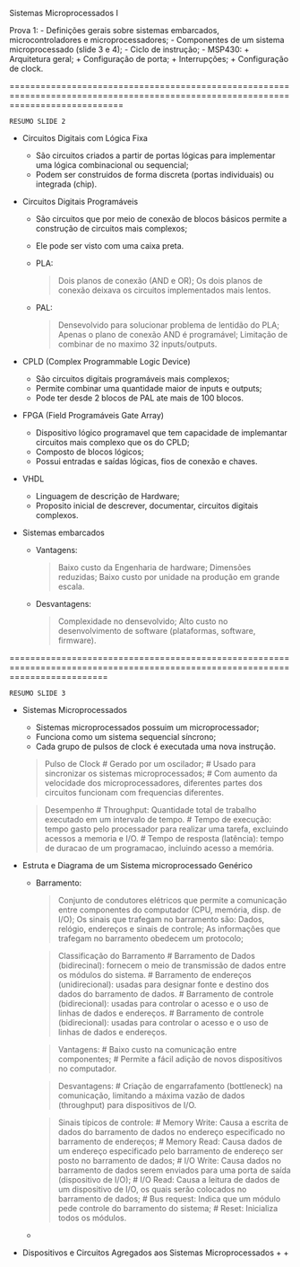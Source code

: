 Sistemas Microprocessados I

Prova 1:
    - Definições gerais sobre sistemas embarcados, microcontroladores e microprocessadores;
    - Componentes de um sistema microprocessado (slide 3 e 4);
    - Ciclo de instrução;
    - MSP430:
        + Arquitetura geral;
        + Configuração de porta;
        + Interrupções;
        + Configuração de clock.

==================================================================================================================================

    RESUMO SLIDE 2

- Circuitos Digitais com Lógica Fixa
    + São circuitos criados a partir de portas lógicas para implementar uma lógica combinacional ou sequencial;
    + Podem ser construidos de forma discreta (portas individuais) ou integrada (chip).

- Circuitos Digitais Programáveis
    + São circuitos que por meio de conexão de blocos básicos permite a construção de circuitos mais complexos;
    + Ele pode ser visto com uma caixa preta.

    + PLA:
        > Dois planos de conexão (AND e OR);
        > Os dois planos de conexão deixava os circuitos implementados mais lentos.
    
    + PAL:
        > Densevolvido para solucionar problema de lentidão do PLA;
        > Apenas o plano  de conexão AND é programável;
        > Limitação de combinar de no maximo 32 inputs/outputs.

- CPLD (Complex Programmable Logic Device)
    + São circuitos digitais programáveis mais complexos;
    + Permite combinar uma quantidade maior de inputs e outputs;
    + Pode ter desde 2 blocos de PAL ate mais de 100 blocos.

- FPGA (Field Programáveis Gate Array)
    + Dispositivo lógico programavel que tem capacidade de implemantar circuitos mais complexo que os do CPLD;
    + Composto de blocos lógicos;
    + Possui entradas e saídas lógicas, fios de conexão e chaves.

- VHDL
    + Linguagem de descrição de Hardware;
    + Proposito inicial de descrever, documentar, circuitos digitais complexos.

- Sistemas embarcados
    + Vantagens:
        > Baixo custo da Engenharia de hardware;
        > Dimensões reduzidas;
        > Baixo custo por unidade na produção em grande escala.

    + Desvantagens:
        > Complexidade no densevolvido;
        > Alto custo no desenvolvimento de software (plataformas, software, firmware).

===============================================================================================================================

    RESUMO SLIDE 3

- Sistemas Microprocessados
    + Sistemas microprocessados possuim um microprocessador;
    + Funciona como um sistema sequencial síncrono;
    + Cada grupo de pulsos de clock é executada uma nova instrução.

    > Pulso de Clock
        # Gerado por um oscilador;
        # Usado para sincronizar os sistemas microprocessados;
        # Com aumento da velocidade dos microprocessadores, diferentes partes dos circuitos funcionam com frequencias diferentes.

    > Desempenho
        # Throughput: Quantidade total de trabalho executado em um intervalo de tempo.
        # Tempo de execução: tempo gasto pelo processador para realizar uma tarefa, excluindo acessos a memoria e I/O.
        # Tempo de resposta (latência): tempo de duracao de um programacao, incluindo acesso a memória.

- Estruta e Diagrama de um Sistema microprocessado Genérico
    + Barramento:
        > Conjunto de condutores elétricos que permite a comunicação entre componentes do computador (CPU, memória, disp. de I/O);
        > Os sinais que trafegam no barramento são: Dados, relógio, endereços e sinais de controle;
        > As informações que trafegam no barramento obedecem um protocolo;
        
        > Classificação do Barramento
            # Barramento de Dados (bidirecinal): fornecem o meio de transmissão de dados entre os módulos do sistema.
            # Barramento de endereços (unidirecional): usadas para designar fonte e destino dos dados do barramento de dados.
            # Barramento de controle (bidirecional): usadas para controlar o acesso e o uso de linhas de dados e endereços.
            # Barramento de controle (bidirecional): usadas para controlar o acesso e o uso de linhas de dados e endereços.
        
        > Vantagens:
            # Baixo custo na comunicação entre componentes;
            # Permite a fácil adição de novos dispositivos no computador.

        > Desvantagens:
            # Criação de engarrafamento (bottleneck) na comunicação, limitando a máxima vazão de dados (throughput) para dispositivos de I/O.   

        > Sinais típicos de controle:
            # Memory Write: Causa a escrita de dados do barramento de dados no endereço especificado no barramento de endereços;
            # Memory Read: Causa dados de um endereço especificado pelo barramento de endereço ser posto no barramento de dados;
            # I/O Write: Causa dados no barramento de dados serem enviados para uma porta de saída (dispositivo de I/O);
            # I/O Read: Causa a leitura de dados de um dispositivo de I/O, os quais serão colocados no barramento de dados;
            # Bus request: Indica que um módulo pede controle do barramento do sistema;
            # Reset: Inicializa todos os módulos.
        
        > 

    +

- Dispositivos e Circuitos Agregados aos Sistemas Microprocessados
    +
    +

